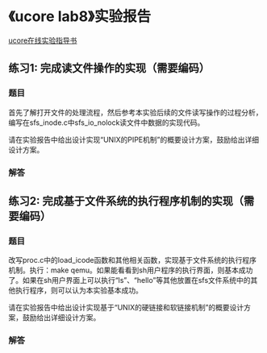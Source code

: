 # 《ucore lab8》实验报告

[ucore在线实验指导书](https://chyyuu.gitbooks.io/ucore_os_docs/content/)

## 练习1: 完成读文件操作的实现（需要编码）

### 题目
首先了解打开文件的处理流程，然后参考本实验后续的文件读写操作的过程分析，编写在sfs_inode.c中sfs_io_nolock读文件中数据的实现代码。

请在实验报告中给出设计实现“UNIX的PIPE机制”的概要设计方案，鼓励给出详细设计方案。

### 解答

## 练习2: 完成基于文件系统的执行程序机制的实现（需要编码）

### 题目
改写proc.c中的load_icode函数和其他相关函数，实现基于文件系统的执行程序机制。执行：make qemu。如果能看看到sh用户程序的执行界面，则基本成功了。如果在sh用户界面上可以执行“ls”、“hello”等其他放置在sfs文件系统中的其他执行程序，则可以认为本实验基本成功。

请在实验报告中给出设计实现基于“UNIX的硬链接和软链接机制”的概要设计方案，鼓励给出详细设计方案。

### 解答

